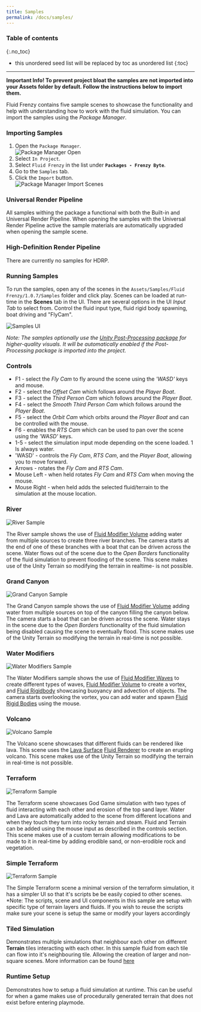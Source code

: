 ```yaml
---
title: Samples
permalink: /docs/samples/
---
```


### Table of contents
{:.no_toc}
* this unordered seed list will be replaced by toc as unordered list
{:toc}
---

**Important Info! To prevent project bloat the samples are not imported into your Assets folder by default. Follow the instructions below to import them.**

Fluid Frenzy contains five sample scenes to showcase the functionality and help with understanding how to work with the fluid simulation. You can import the samples using the *Package Manager*. 

<a name="samples-import"></a>
### Importing Samples

1. Open the ```Package Manager```.
<br>![Package Manager Open](../../assets/images/packagemanager_open.png)<br>
2. Select ```In Project```.
3. Select ```Fluid Frenzy``` in the list under **```Packages - Frenzy Byte```**.
4. Go to the ```Samples``` tab.
5. Click the ```Import``` button.
<br>![Package Manager Import Scenes](../../assets/images/packagemanager_importscenes.png)<br>

<a name="samples-urp"></a>
### Universal Render Pipeline

All samples withing the package a functional with both the Built-in and Universal Render Pipeline. 
When opening the samples with the Universal Render Pipeline active the sample materials are automatically upgraded when opening the sample scene.

<a name="samples-hdrp"></a>
### High-Definition Render Pipeline

There are currently no samples for HDRP.

<a name="samples-running"></a>
### Running Samples

To run the samples, open any of the scenes in the ```Assets/Samples/Fluid Frenzy/1.0.7/Samples``` folder and click play. Scenes can be loaded at run-time in the **Scenes** tab in the UI. There are several options in the UI *Input Tab* to select from. Control the fluid input type, fluid rigid body spawning, boat driving and "FlyCam". 

![Samples UI](../../assets/images/samples_ui.png)

*Note: The samples optionally use the [Unity Post-Processing package](https://docs.unity3d.com/Packages/com.unity.postprocessing@3.4/manual/Installation.html) for higher-quality visuals. It will be automatically enabled if the Post-Processing package is imported into the project.*  

<a name="samples-controls"></a>
### Controls

- F1 - select the *Fly Cam* to fly around the scene using the *'WASD'* keys and mouse.
- F2 - select the *Offset Cam* which follows around the *Player Boat*.
- F3 - select the *Third Person Cam* which follows around the *Player Boat*.
- F4 - select the *Smooth Third Person Cam* which follows around the *Player Boat*.
- F5 - select the *Orbit Cam* which orbits around the *Player Boat* and can be controlled with the mouse.
- F6 - enables the *RTS Cam* which can be used to pan over the scene using the *'WASD'* keys.
- 1-5 - select the simulation input mode depending on the scene loaded. 1 Is always water.
- 'WASD' - controls the *Fly Cam*, *RTS Cam*, and the *Player Boat*, allowing you to move forward.
- Arrows - rotates the *Fly Cam* and *RTS Cam*.
- Mouse Left - when held rotates *Fly Cam* and *RTS Cam* when moving the mouse.
- Mouse Right - when held adds the selected fluid/terrain to the simulation at the mouse location.

<a name="samples-river"></a>
### River

![River Sample](../../assets/images/sample_river.png)

The River sample shows the use of [Fluid Modifier Volume](../fluid_modifiers#fluid-modifier-volume) adding water from multiple sources to create three river branches. The camera starts at the end of one of these branches with a boat that can be driven across the scene. Water flows out of the scene due to the *Open Borders* functionality of the fluid simulation to prevent flooding of the scene. This scene makes use of the Unity Terrain so modifying the terrain in realtime- is not possible.

<div style="page-break-after: always;"></div>

<a name="samples-grandcanyon"></a>
### Grand Canyon

![Grand Canyon Sample](../../assets/images/sample_grandcanyon.png)

The Grand Canyon sample shows the use of [Fluid Modifier Volume](../fluid_modifiers#fluid-modifier-volume) adding water from multiple sources on top of the canyon filling the canyon below. The camera starts a boat that can be driven across the scene. Water stays in the scene due to the *Open Borders* functionality of the fluid simulation being disabled causing the scene to eventually flood. This scene makes use of the Unity Terrain so modifying the terrain in real-time is not possible.

<a name="samples-watermodifers"></a>
### Water Modifiers

![Water Modifiers Sample](../../assets/images/sample_watermodifiers.png)

The Water Modifiers sample shows the use of [Fluid Modifier Waves](../fluid_modifiers#fluid-modifier-waves) to create different types of waves, [Fluid Modifier Volume](../fluid_modifiers#fluid-modifier-volume) to create a vortex, and [Fluid Rigidbody](../fluid_simulation_components#fluid-rigidbody) showcasing buoyancy and advection of objects. The camera starts overlooking the vortex, you can add water and spawn [Fluid Rigid Bodies](../fluid_simulation_components#fluid-rigidbody) using the mouse. 

<a name="samples-volcano"></a>
### Volcano

![Volcano Sample](../../assets/images/sample_volcano.png)

The Volcano scene showcases that different fluids can be rendered like lava. This scene uses the [Lava Surface](../fluid_rendering_components#lava) [Fluid Renderer](../fluid_simulation_components#fluid-rendering-components) to create an erupting volcano. This scene makes use of the Unity Terrain so modifying the terrain in real-time is not possible.

<a name="samples-terraform"></a>
### Terraform

![Terraform Sample](../../assets/images/sample_terraform.png)

The Terraform scene showcases God Game simulation with two types of fluid interacting with each other and erosion of the top sand layer. Water and Lava are automatically added to the scene from different locations and when they touch they turn into rocky terrain and steam. Fluid and Terrain can be added using the mouse input as described in the controls section. This scene makes use of a custom terrain allowing modifications to be made to it in real-time by adding erodible sand, or non-erodible rock and vegetation.

<a name="samples-simpleterraform"></a>
### Simple Terraform

![Terraform Sample](../../assets/images/sample_terraform.png)

The Simple Terraform scene a minimal version of the terraform simulation, it has a simpler UI so that it's scripts be be easily copied to other scenes.
*Note: The scripts, scene and UI components in this sample are setup with specific type of terrain layers and fluids. If you wish to reuse the scripts make sure your scene is setup the same or modify your layers accordingly

<a name="samples-tiledsimulation"></a>
### Tiled Simulation

Demonstrates multiple simulations that neighbour each other on different **Terrain** tiles interacting with each other. In this sample fluid from each tile can flow into it's neighbouring tile. Allowing the creation of larger and non-square scenes.
More information can be found [here](#8-tiled-simulations-beta) 

<a name="samples-runtimesetup"></a>
### Runtime Setup

Demonstrates how to setup a fluid simulation at runtime. This can be useful for when a game makes use of procedurally generated terrain that does not exist before entering playmode.

<div style="page-break-after: always;"></div>

<a name="setup"></a>
